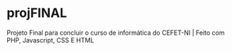 # projFINAL
 Projeto Final para concluir o curso de informática do CEFET-NI | Feito com PHP, Javascript, CSS E HTML
